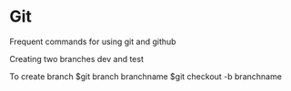 # Git
Frequent commands for using git and github

Creating two branches dev and test

To create branch
$git branch branchname
$git checkout -b branchname

